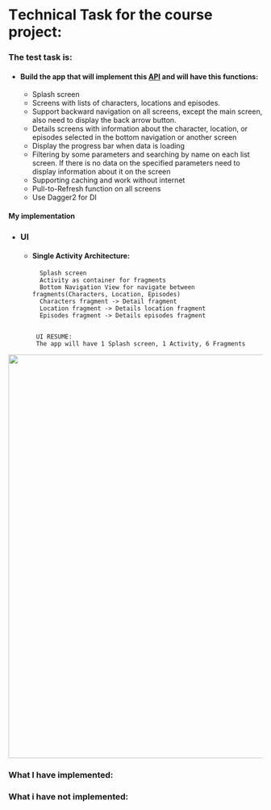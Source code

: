 # Тechnical Task for the course project:


### The test task is: 
 * #### Build the app that will implement this  [API](https://rickandmortyapi.com/) and will have this functions:
    * Splash screen
    * Screens with lists of characters, locations and episodes.
    * Support backward navigation on all screens, except the main screen, also need to display the back arrow button.
    * Details screens with information about the character, location, or episodes selected in the bottom navigation or another screen
    * Display the progress bar when data is loading
    * Filtering by some parameters and searching by name on each list screen. If there is no data on the specified parameters need to display information about it on the screen
    * Supporting caching and work without internet
    * Pull-to-Refresh function on all screens
    * Use Dagger2 for DI
   
    


#### My implementation

* ### UI 
    * #### Single Activity Architecture:

            Splash screen
            Activity as container for fragments
            Bottom Navigation View for navigate between fragments(Characters, Location, Episodes)
            Characters fragment -> Detail fragment
            Location fragment -> Details location fragment
            Episodes fragment -> Details episodes fragment
            
    
           UI RESUME:
           The app will have 1 Splash screen, 1 Activity, 6 Fragments
    
<img src=https://user-images.githubusercontent.com/117711604/203057072-f4483acf-2fd5-44c6-9539-7cec2380c8e3.png width=800>


### What I have implemented:





### What i have not implemented:
